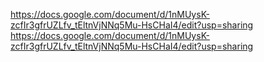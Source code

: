 https://docs.google.com/document/d/1nMUysK-zcfIr3gfrUZLfv_tEltnVjNNq5Mu-HsCHaI4/edit?usp=sharing
https://docs.google.com/document/d/1nMUysK-zcfIr3gfrUZLfv_tEltnVjNNq5Mu-HsCHaI4/edit?usp=sharing
